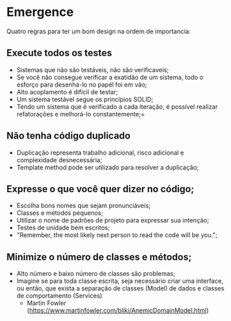# Emergence

Quatro regras para ter um bom design na ordem de importancia:

## Execute todos os testes
- Sistemas que não são testáveis, não são verificaveis;
- Se você não consegue verificar a exatidão de um sistema, todo o esforço para desenhá-lo no papél foi em vão;
- Alto acoplamento é difícil de testar;
- Um sistema testável segue os princípios SOLID;
- Tendo um sistema que é verificado a cada iteração, é possível realizar refatorações e melhorá-lo constantemente;=

## Não tenha código duplicado
- Duplicação representa trabalho adicional, risco adicional e complexidade desnecessária;
- Template method pode ser utilizado para resolver a duplicação;

## Expresse o que você quer dizer no código;
- Escolha bons nomes que sejam pronunciáveis;
- Classes e métodos pequenos;
- Utilizar o nome de padrões de projeto para expressar sua intenção;
- Testes de unidade bem escritos;
- "Remember, the most likely next person to read the code will be you.";

## Minimize o número de classes e métodos;
- Alto número e baixo número de classes são problemas;
- Imagine se para toda classe escrita, seja necessário criar uma interface, ou então, que exista a separação de classes (Model) de dados e classes de comportamento (Services)
    - Martin Fowler (https://www.martinfowler.com/bliki/AnemicDomainModel.html)
